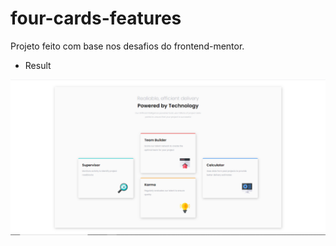 # four-cards-features

Projeto feito com base nos desafios do frontend-mentor.

* Result

![banner](https://github.com/lucasrbezerra/four-cards-features/blob/master/img/banner.png)
